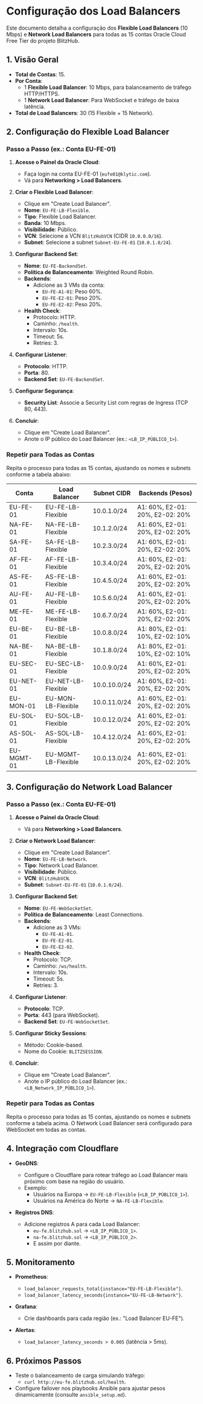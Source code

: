 # Configuração dos Load Balancers

Este documento detalha a configuração dos **Flexible Load Balancers** (10 Mbps) e **Network Load Balancers** para todas as 15 contas Oracle Cloud Free Tier do projeto BlitzHub.

## 1. Visão Geral

- **Total de Contas**: 15.
- **Por Conta**:
  - 1 **Flexible Load Balancer**: 10 Mbps, para balanceamento de tráfego HTTP/HTTPS.
  - 1 **Network Load Balancer**: Para WebSocket e tráfego de baixa latência.
- **Total de Load Balancers**: 30 (15 Flexible + 15 Network).

## 2. Configuração do Flexible Load Balancer

### Passo a Passo (ex.: Conta EU-FE-01)

1. **Acesse o Painel da Oracle Cloud**:
   - Faça login na conta EU-FE-01 (`eufe01@klytic.com`).
   - Vá para **Networking > Load Balancers**.

2. **Criar o Flexible Load Balancer**:
   - Clique em "Create Load Balancer".
   - **Nome**: `EU-FE-LB-Flexible`.
   - **Tipo**: Flexible Load Balancer.
   - **Banda**: 10 Mbps.
   - **Visibilidade**: Público.
   - **VCN**: Selecione a VCN `BlitzHubVCN` (CIDR `10.0.0.0/16`).
   - **Subnet**: Selecione a subnet `Subnet-EU-FE-01` (`10.0.1.0/24`).

3. **Configurar Backend Set**:
   - **Nome**: `EU-FE-BackendSet`.
   - **Política de Balanceamento**: Weighted Round Robin.
   - **Backends**:
     - Adicione as 3 VMs da conta:
       - `EU-FE-A1-01`: Peso 60%.
       - `EU-FE-E2-01`: Peso 20%.
       - `EU-FE-E2-02`: Peso 20%.
   - **Health Check**:
     - Protocolo: HTTP.
     - Caminho: `/health`.
     - Intervalo: 10s.
     - Timeout: 5s.
     - Retries: 3.

4. **Configurar Listener**:
   - **Protocolo**: HTTP.
   - **Porta**: 80.
   - **Backend Set**: `EU-FE-BackendSet`.

5. **Configurar Segurança**:
   - **Security List**: Associe a Security List com regras de Ingress (TCP 80, 443).

6. **Concluir**:
   - Clique em "Create Load Balancer".
   - Anote o IP público do Load Balancer (ex.: `<LB_IP_PÚBLICO_1>`).

### Repetir para Todas as Contas

Repita o processo para todas as 15 contas, ajustando os nomes e subnets conforme a tabela abaixo:

| Conta        | Load Balancer         | Subnet CIDR      | Backends (Pesos)        |
|--------------|-----------------------|------------------|-------------------------|
| EU-FE-01     | EU-FE-LB-Flexible     | 10.0.1.0/24      | A1: 60%, E2-01: 20%, E2-02: 20% |
| NA-FE-01     | NA-FE-LB-Flexible     | 10.1.2.0/24      | A1: 60%, E2-01: 20%, E2-02: 20% |
| SA-FE-01     | SA-FE-LB-Flexible     | 10.2.3.0/24      | A1: 60%, E2-01: 20%, E2-02: 20% |
| AF-FE-01     | AF-FE-LB-Flexible     | 10.3.4.0/24      | A1: 60%, E2-01: 20%, E2-02: 20% |
| AS-FE-01     | AS-FE-LB-Flexible     | 10.4.5.0/24      | A1: 60%, E2-01: 20%, E2-02: 20% |
| AU-FE-01     | AU-FE-LB-Flexible     | 10.5.6.0/24      | A1: 60%, E2-01: 20%, E2-02: 20% |
| ME-FE-01     | ME-FE-LB-Flexible     | 10.6.7.0/24      | A1: 60%, E2-01: 20%, E2-02: 20% |
| EU-BE-01     | EU-BE-LB-Flexible     | 10.0.8.0/24      | A1: 80%, E2-01: 10%, E2-02: 10% |
| NA-BE-01     | NA-BE-LB-Flexible     | 10.1.8.0/24      | A1: 80%, E2-01: 10%, E2-02: 10% |
| EU-SEC-01    | EU-SEC-LB-Flexible    | 10.0.9.0/24      | A1: 60%, E2-01: 20%, E2-02: 20% |
| EU-NET-01    | EU-NET-LB-Flexible    | 10.0.10.0/24     | A1: 60%, E2-01: 20%, E2-02: 20% |
| EU-MON-01    | EU-MON-LB-Flexible    | 10.0.11.0/24     | A1: 60%, E2-01: 20%, E2-02: 20% |
| EU-SOL-01    | EU-SOL-LB-Flexible    | 10.0.12.0/24     | A1: 60%, E2-01: 20%, E2-02: 20% |
| AS-SOL-01    | AS-SOL-LB-Flexible    | 10.4.12.0/24     | A1: 60%, E2-01: 20%, E2-02: 20% |
| EU-MGMT-01   | EU-MGMT-LB-Flexible   | 10.0.13.0/24     | A1: 60%, E2-01: 20%, E2-02: 20% |

## 3. Configuração do Network Load Balancer

### Passo a Passo (ex.: Conta EU-FE-01)

1. **Acesse o Painel da Oracle Cloud**:
   - Vá para **Networking > Load Balancers**.

2. **Criar o Network Load Balancer**:
   - Clique em "Create Load Balancer".
   - **Nome**: `EU-FE-LB-Network`.
   - **Tipo**: Network Load Balancer.
   - **Visibilidade**: Público.
   - **VCN**: `BlitzHubVCN`.
   - **Subnet**: `Subnet-EU-FE-01` (`10.0.1.0/24`).

3. **Configurar Backend Set**:
   - **Nome**: `EU-FE-WebSocketSet`.
   - **Política de Balanceamento**: Least Connections.
   - **Backends**:
     - Adicione as 3 VMs:
       - `EU-FE-A1-01`.
       - `EU-FE-E2-01`.
       - `EU-FE-E2-02`.
   - **Health Check**:
     - Protocolo: TCP.
     - Caminho: `/ws/health`.
     - Intervalo: 10s.
     - Timeout: 5s.
     - Retries: 3.

4. **Configurar Listener**:
   - **Protocolo**: TCP.
   - **Porta**: 443 (para WebSocket).
   - **Backend Set**: `EU-FE-WebSocketSet`.

5. **Configurar Sticky Sessions**:
   - Método: Cookie-based.
   - Nome do Cookie: `BLITZSESSION`.

6. **Concluir**:
   - Clique em "Create Load Balancer".
   - Anote o IP público do Load Balancer (ex.: `<LB_Network_IP_PÚBLICO_1>`).

### Repetir para Todas as Contas

Repita o processo para todas as 15 contas, ajustando os nomes e subnets conforme a tabela acima. O Network Load Balancer será configurado para WebSocket em todas as contas.

## 4. Integração com Cloudflare

- **GeoDNS**:
  - Configure o Cloudflare para rotear tráfego ao Load Balancer mais próximo com base na região do usuário.
  - Exemplo:
    - Usuários na Europa → `EU-FE-LB-Flexible` (`<LB_IP_PÚBLICO_1>`).
    - Usuários na América do Norte → `NA-FE-LB-Flexible`.

- **Registros DNS**:
  - Adicione registros A para cada Load Balancer:
    - `eu-fe.blitzhub.sol` → `<LB_IP_PÚBLICO_1>`.
    - `na-fe.blitzhub.sol` → `<LB_IP_PÚBLICO_2>`.
    - E assim por diante.

## 5. Monitoramento

- **Prometheus**:
  - `load_balancer_requests_total{instance="EU-FE-LB-Flexible"}`.
  - `load_balancer_latency_seconds{instance="EU-FE-LB-Network"}`.

- **Grafana**:
  - Crie dashboards para cada região (ex.: "Load Balancer EU-FE").

- **Alertas**:
  - `load_balancer_latency_seconds > 0.005` (latência > 5ms).

## 6. Próximos Passos

- Teste o balanceamento de carga simulando tráfego:
  - `curl http://eu-fe.blitzhub.sol/health`.
- Configure failover nos playbooks Ansible para ajustar pesos dinamicamente (consulte `ansible_setup.md`).
